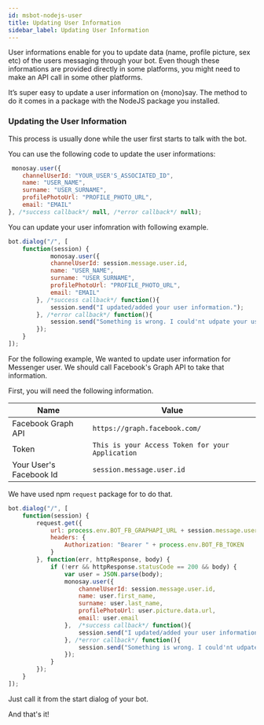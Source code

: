 ```yaml
---
id: msbot-nodejs-user
title: Updating User Information
sidebar_label: Updating User Information
---
```


<div class="intro">

<i class="fas fa-info-circle"></i> User informations enable for you to update data (name, profile picture, sex etc) of the users messaging through your bot. Even though these informations are provided directly in some platforms, you might need to make an API call in some other platforms.

It’s super easy to update a user information on {mono}say. The method to do it comes in a package with the NodeJS package you installed.

</div>

### Updating the User Information

This process is usually done while the user first starts to talk with the bot.

You can use the following code to update the user informations:

<div class="browser-mockup">

```javascript
 monosay.user({
    channelUserId: "YOUR_USER'S_ASSOCIATED_ID",
    name: "USER_NAME",
    surname: "USER_SURNAME",
    profilePhotoUrl: "PROFILE_PHOTO_URL",
    email: "EMAIL"
}, /*success callback*/ null, /*error callback*/ null);
```

</div>

You can update your user infomration with following example.

<div class="browser-mockup">

```javascript
bot.dialog("/", [
    function(session) {
            monosay.user({
            channelUserId: session.message.user.id,
            name: "USER_NAME",
            surname: "USER_SURNAME",
            profilePhotoUrl: "PROFILE_PHOTO_URL",
            email: "EMAIL"
        }, /*success callback*/ function(){
            session.send("I updated/added your user information.");
        }, /*error callback*/ function(){
            session.send("Something is wrong. I could'nt udpate your user information.");
        });
    }
]);
```

</div>

For the following example, We wanted to update user information for Messenger user. We should call Facebook's Graph API to take that information.

First, you will need the following information.

|Name|Value|
|---|---|
| Facebook Graph API | `https://graph.facebook.com/` |
| Token | `This is your Access Token for your Application` | 
| Your User's Facebook Id | `session.message.user.id` |

We have used npm `request` package for to do that.

<div class="browser-mockup">

```javascript
bot.dialog("/", [
    function(session) {
        request.get({
            url: process.env.BOT_FB_GRAPHAPI_URL + session.message.user.id + "?fields=id,name,picture,email,first_name,last_name",
            headers: {
                Authorization: "Bearer " + process.env.BOT_FB_TOKEN
            }
        }, function(err, httpResponse, body) {
            if (!err && httpResponse.statusCode == 200 && body) {
                var user = JSON.parse(body);
                monosay.user({
                    channelUserId: session.message.user.id,
                    name: user.first_name,
                    surname: user.last_name,
                    profilePhotoUrl: user.picture.data.url,
                    email: user.email
                },  /*success callback*/ function(){
                    session.send("I updated/added your user information.");
                }, /*error callback*/ function(){
                    session.send("Something is wrong. I could'nt udpate your user information.");
                });
            }
        });
    }
]);
```

</div>

Just call it from the start dialog of your bot.

And that's it!